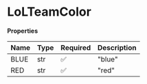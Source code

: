 # LoLTeamColor

**Properties**

| Name | Type | Required | Description |
| :--- | :--- | :------- | :---------- |
| BLUE | str  | ✅       | "blue"      |
| RED  | str  | ✅       | "red"       |

<!-- This file was generated by liblab | https://liblab.com/ -->
